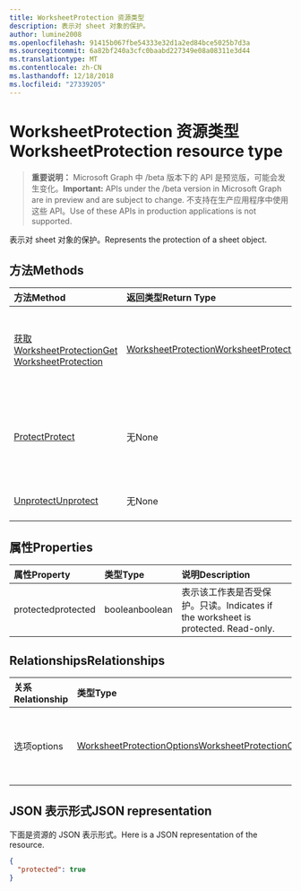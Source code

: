 ```yaml
---
title: WorksheetProtection 资源类型
description: 表示对 sheet 对象的保护。
author: lumine2008
ms.openlocfilehash: 91415b067fbe54333e32d1a2ed84bce5025b7d3a
ms.sourcegitcommit: 6a82bf240a3cfc0baabd227349e08a08311e3d44
ms.translationtype: MT
ms.contentlocale: zh-CN
ms.lasthandoff: 12/18/2018
ms.locfileid: "27339205"
---
```

# <a name="worksheetprotection-resource-type"></a><span data-ttu-id="e8c98-103">WorksheetProtection 资源类型</span><span class="sxs-lookup"><span data-stu-id="e8c98-103">WorksheetProtection resource type</span></span>

> <span data-ttu-id="e8c98-104">**重要说明：** Microsoft Graph 中 /beta 版本下的 API 是预览版，可能会发生变化。</span><span class="sxs-lookup"><span data-stu-id="e8c98-104">**Important:** APIs under the /beta version in Microsoft Graph are in preview and are subject to change.</span></span> <span data-ttu-id="e8c98-105">不支持在生产应用程序中使用这些 API。</span><span class="sxs-lookup"><span data-stu-id="e8c98-105">Use of these APIs in production applications is not supported.</span></span>

<span data-ttu-id="e8c98-106">表示对 sheet 对象的保护。</span><span class="sxs-lookup"><span data-stu-id="e8c98-106">Represents the protection of a sheet object.</span></span>


## <a name="methods"></a><span data-ttu-id="e8c98-107">方法</span><span class="sxs-lookup"><span data-stu-id="e8c98-107">Methods</span></span>

| <span data-ttu-id="e8c98-108">方法</span><span class="sxs-lookup"><span data-stu-id="e8c98-108">Method</span></span>           | <span data-ttu-id="e8c98-109">返回类型</span><span class="sxs-lookup"><span data-stu-id="e8c98-109">Return Type</span></span>    |<span data-ttu-id="e8c98-110">说明</span><span class="sxs-lookup"><span data-stu-id="e8c98-110">Description</span></span>|
|:---------------|:--------|:----------|
|[<span data-ttu-id="e8c98-111">获取 WorksheetProtection</span><span class="sxs-lookup"><span data-stu-id="e8c98-111">Get WorksheetProtection</span></span>](../api/worksheetprotection-get.md) | [<span data-ttu-id="e8c98-112">WorksheetProtection</span><span class="sxs-lookup"><span data-stu-id="e8c98-112">WorksheetProtection</span></span>](worksheetprotection.md) |<span data-ttu-id="e8c98-113">读取 worksheetProtection 对象的属性和关系。</span><span class="sxs-lookup"><span data-stu-id="e8c98-113">Read properties and relationships of worksheetProtection object.</span></span>|
|[<span data-ttu-id="e8c98-114">Protect</span><span class="sxs-lookup"><span data-stu-id="e8c98-114">Protect</span></span>](../api/worksheetprotection-protect.md)|<span data-ttu-id="e8c98-115">无</span><span class="sxs-lookup"><span data-stu-id="e8c98-115">None</span></span>|<span data-ttu-id="e8c98-p102">保护工作表。如果工作表处于受保护状态，则会引发它。</span><span class="sxs-lookup"><span data-stu-id="e8c98-p102">Protect a worksheet. It throws if the worksheet has been protected.</span></span>|
|[<span data-ttu-id="e8c98-118">Unprotect</span><span class="sxs-lookup"><span data-stu-id="e8c98-118">Unprotect</span></span>](../api/worksheetprotection-unprotect.md)|<span data-ttu-id="e8c98-119">无</span><span class="sxs-lookup"><span data-stu-id="e8c98-119">None</span></span>|<span data-ttu-id="e8c98-120">解除工作表保护</span><span class="sxs-lookup"><span data-stu-id="e8c98-120">Unprotect a worksheet</span></span>|

## <a name="properties"></a><span data-ttu-id="e8c98-121">属性</span><span class="sxs-lookup"><span data-stu-id="e8c98-121">Properties</span></span>
| <span data-ttu-id="e8c98-122">属性</span><span class="sxs-lookup"><span data-stu-id="e8c98-122">Property</span></span>     | <span data-ttu-id="e8c98-123">类型</span><span class="sxs-lookup"><span data-stu-id="e8c98-123">Type</span></span>   |<span data-ttu-id="e8c98-124">说明</span><span class="sxs-lookup"><span data-stu-id="e8c98-124">Description</span></span>|
|:---------------|:--------|:----------|
|<span data-ttu-id="e8c98-125">protected</span><span class="sxs-lookup"><span data-stu-id="e8c98-125">protected</span></span>|<span data-ttu-id="e8c98-126">boolean</span><span class="sxs-lookup"><span data-stu-id="e8c98-126">boolean</span></span>|<span data-ttu-id="e8c98-p103">表示该工作表是否受保护。只读。</span><span class="sxs-lookup"><span data-stu-id="e8c98-p103">Indicates if the worksheet is protected.  Read-only.</span></span>|

## <a name="relationships"></a><span data-ttu-id="e8c98-129">Relationships</span><span class="sxs-lookup"><span data-stu-id="e8c98-129">Relationships</span></span>
| <span data-ttu-id="e8c98-130">关系</span><span class="sxs-lookup"><span data-stu-id="e8c98-130">Relationship</span></span> | <span data-ttu-id="e8c98-131">类型</span><span class="sxs-lookup"><span data-stu-id="e8c98-131">Type</span></span>   |<span data-ttu-id="e8c98-132">说明</span><span class="sxs-lookup"><span data-stu-id="e8c98-132">Description</span></span>|
|:---------------|:--------|:----------|
|<span data-ttu-id="e8c98-133">选项</span><span class="sxs-lookup"><span data-stu-id="e8c98-133">options</span></span>|[<span data-ttu-id="e8c98-134">WorksheetProtectionOptions</span><span class="sxs-lookup"><span data-stu-id="e8c98-134">WorksheetProtectionOptions</span></span>](worksheetprotectionoptions.md)|<span data-ttu-id="e8c98-p104">工作表保护选项。只读。</span><span class="sxs-lookup"><span data-stu-id="e8c98-p104">Sheet protection options. Read-only.</span></span>|

## <a name="json-representation"></a><span data-ttu-id="e8c98-137">JSON 表示形式</span><span class="sxs-lookup"><span data-stu-id="e8c98-137">JSON representation</span></span>

<span data-ttu-id="e8c98-138">下面是资源的 JSON 表示形式。</span><span class="sxs-lookup"><span data-stu-id="e8c98-138">Here is a JSON representation of the resource.</span></span>

<!-- {
  "blockType": "resource",
  "optionalProperties": [

  ],
  "@odata.type": "microsoft.graph.worksheetProtection"
}-->

```json
{
  "protected": true
}

```

<!-- uuid: 8fcb5dbc-d5aa-4681-8e31-b001d5168d79
2015-10-25 14:57:30 UTC -->
<!-- {
  "type": "#page.annotation",
  "description": "WorksheetProtection resource",
  "keywords": "",
  "section": "documentation",
  "tocPath": ""
}-->
